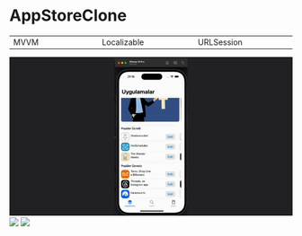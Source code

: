 # AppStoreClone
<table>
  <tr>
    <td width="15%">MVVM</td>
    <td width="15%">Localizable</td>
    <td width="15%">URLSession</td>
  </tr>
</table>
 <img src="media.gif"> <img src="media2.gif"> <img src="media3.gif">
